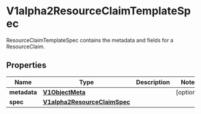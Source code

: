 

# V1alpha2ResourceClaimTemplateSpec

ResourceClaimTemplateSpec contains the metadata and fields for a ResourceClaim.
## Properties

Name | Type | Description | Notes
------------ | ------------- | ------------- | -------------
**metadata** | [**V1ObjectMeta**](V1ObjectMeta.md) |  |  [optional]
**spec** | [**V1alpha2ResourceClaimSpec**](V1alpha2ResourceClaimSpec.md) |  | 



